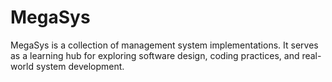 # MegaSys
MegaSys is a collection of management system implementations. It serves as a learning hub for exploring software design, coding practices, and real-world system development.
